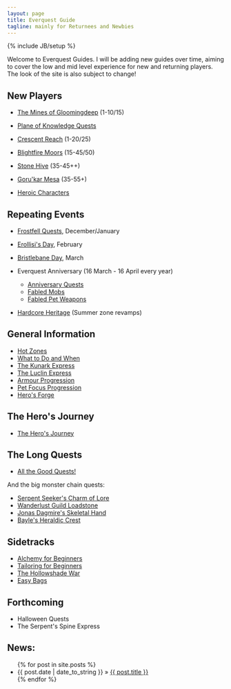 ```yaml
---
layout: page
title: Everquest Guide
tagline: mainly for Returnees and Newbies
---
```

{% include JB/setup %}

Welcome to Everquest Guides.  I will be adding new guides over time, aiming to cover the low and mid level experience for new and returning players.  The look of the site is also subject to change!

New Players
-----------

- [The Mines of Gloomingdeep](guides/mines-of-gloomingdeep) (1-10/15)
- [Plane of Knowledge Quests](guides/plane-of-knowledge-quests)
- [Crescent Reach](guides/crescent-reach) (1-20/25)
- [Blightfire Moors](guides/blightfire-moors) (15-45/50)
- [Stone Hive](guides/stone-hive) (35-45++)
- [Goru'kar Mesa](guides/gorukar-mesa) (35-55+)

- [Heroic Characters](guides/heroic-characters)

Repeating Events
----------------

- [Frostfell Quests](guides/frostfell), December/January
- [Erollisi's Day](guides/erollisi), February
- [Bristlebane Day](guides/bristlebane), March

- Everquest Anniversary (16 March - 16 April every year)
	- [Anniversary Quests](guides/anniversary-quests)
	- [Fabled Mobs](guides/fabled-mobs)
	- [Fabled Pet Weapons](guides/fabled-pet-weapons)

- [Hardcore Heritage](guides/hardcore-heritage) (Summer zone revamps)


General Information
-------------------

- [Hot Zones](guides/hot-zones)
- [What to Do and When](guides/what-to-do-when)
- [The Kunark Express](guides/kunark-express)
- [The Luclin Express](guides/luclin-express)
- [Armour Progression](guides/armor)
- [Pet Focus Progression](guides/pet-focuses)
- [Hero's Forge](guides/heros-forge)

The Hero's Journey
------------------

- [The Hero's Journey](guides/heros-journey)

The Long Quests
---------------

- [All the Good Quests!](guides/quests)

And the big monster chain quests:

- [Serpent Seeker's Charm of Lore](guides/charm-of-lore)
- [Wanderlust Guild Loadstone](guides/wanderlust-guild-loadstone)
- [Jonas Dagmire's Skeletal Hand](guides/jonas-dagmires-skeletal-hand)
- [Bayle's Heraldic Crest](guides/bayles-heraldic-crest)

Sidetracks
----------

- [Alchemy for Beginners](guides/alchemy)
- [Tailoring for Beginners](guides/tailoring)
- [The Hollowshade War](guides/hollowshade-war)
- [Easy Bags](guides/bags)

Forthcoming
-----------

- Halloween Quests
- The Serpent's Spine Express


News:
-----

<ul class="posts">
  {% for post in site.posts %}
    <li><span>{{ post.date | date_to_string }}</span> &raquo; <a href="{{ BASE_PATH }}{{ post.url }}">{{ post.title }}</a></li>
  {% endfor %}
</ul>
